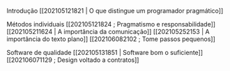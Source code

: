 Introdução
[[202105121821 | O que distingue um programador pragmático]]

Métodos individuais
[[202105121824 ; Pragmatismo e responsabilidade]]
[[202105211624 | A importância da comunicação]]
[[202105252153 | A importância do texto plano]]
[[202106082102 ; Tome passos pequenos]]

Software de qualidade
[[202105131851 | Software bom o suficiente]]
[[202106071129 ; Design voltado a contratos]]
